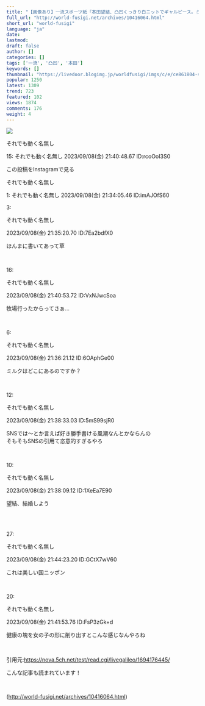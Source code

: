 ```yaml
---
title: "【画像あり】一流スポーツ紙「本田望結、凸凹くっきり白ニットでギャルピース。ミルクうまそう」→"
full_url: "http://world-fusigi.net/archives/10416064.html"
short_url: "world-fusigi"
language: "ja"
date: 
lastmod: 
draft: false
author: []
categories: []
tags: ['一流', '凸凹', '本田']
keywords: []
thumbnail: "https://livedoor.blogimg.jp/worldfusigi/imgs/c/e/ce861804-s.jpg"
popular: 1250
latest: 1309
trend: 723
featured: 102
views: 1874
comments: 176
weight: 4
---
```


![](https://livedoor.blogimg.jp/worldfusigi/imgs/c/e/ce861804-s.jpg)

<div><p>それでも動く名無し</p><p>15: それでも動く名無し 2023/09/08(金) 21:40:48.67 ID:rcoOoI3S0</p><p>この投稿をInstagramで見る</p><p>それでも動く名無し</p><p>1: それでも動く名無し 2023/09/08(金) 21:34:05.46 ID:imAJOfS60</p><p class='t_h'>3: <p>それでも動く名無し</p> <p> 2023/09/08(金) 21:35:20.70 ID:7Ea2bdfX0</p></p> <p class='t_b'> ほんまに書いてあって草 </p><br> <p class='t_h'>16: <p>それでも動く名無し</p> <p> 2023/09/08(金) 21:40:53.72 ID:VxNJwcSoa</p></p> <p class='t_b'> 牧場行ったからってさぁ… </p><br> <p class='t_h'>6: <p>それでも動く名無し</p> <p> 2023/09/08(金) 21:36:21.12 ID:6OAphGe00</p></p> <p class='t_b'> ミルクはどこにあるのですか？ </p><br> <p class='t_h'>12: <p>それでも動く名無し</p> <p> 2023/09/08(金) 21:38:33.03 ID:5mS99sjR0</p></p> <p class='t_b'> SNSでは～とか言えば好き勝手書ける風潮なんとかならんの <br> そもそもSNSの引用て恣意的すぎるやろ </p><br> <p class='t_h'>10: <p>それでも動く名無し</p> <p> 2023/09/08(金) 21:38:09.12 ID:1XeEa7E90</p></p> <p class='t_b'> 望結、結婚しよう </p><br clear='left'><br> <p class='t_h'>27: <p>それでも動く名無し</p> <p> 2023/09/08(金) 21:44:23.20 ID:GCtX7wV60</p></p> <p class='t_b'> これは美しい国ニッポン </p><br> <p class='t_h'>20: <p>それでも動く名無し</p> <p> 2023/09/08(金) 21:41:53.76 ID:FsP3zGk+d</p></p> <p class='t_b'> 健康の塊を女の子の形に削り出すとこんな感じなんやろね </p><br> <p>引用元:<a href='https://nova.5ch.net/test/read.cgi/livegalileo/1694176445/' target='_blank'>https://nova.5ch.net/test/read.cgi/livegalileo/1694176445/</a></p> <p>こんな記事も読まれています！</p> <p id='modernRSS-138' class='blogroll-channel'></p> <br> <p class='OUTBRAIN'></p> </div>

(http://world-fusigi.net/archives/10416064.html)
